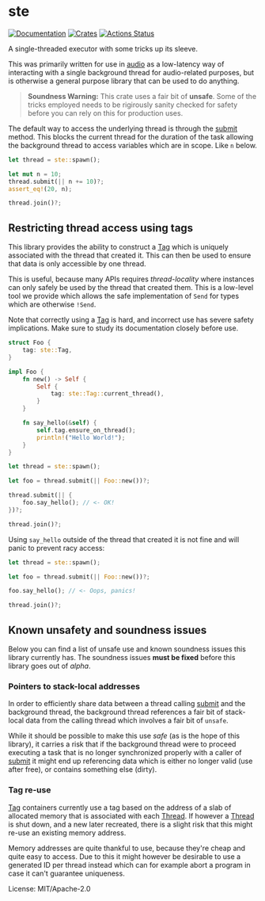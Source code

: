 # ste

[![Documentation](https://docs.rs/ste/badge.svg)](https://docs.rs/ste)
[![Crates](https://img.shields.io/crates/v/ste.svg)](https://crates.io/crates/ste)
[![Actions Status](https://github.com/udoprog/audio/workflows/Rust/badge.svg)](https://github.com/udoprog/audio/actions)

A single-threaded executor with some tricks up its sleeve.

This was primarily written for use in [audio] as a low-latency way of
interacting with a single background thread for audio-related purposes, but
is otherwise a general purpose library that can be used to do anything.

> **Soundness Warning:** This crate uses a fair bit of **unsafe**. Some of
> the tricks employed needs to be rigirously sanity checked for safety
> before you can rely on this for production uses.

The default way to access the underlying thread is through the [submit]
method. This blocks the current thread for the duration of the task allowing
the background thread to access variables which are in scope. Like `n`
below.

```rust
let thread = ste::spawn();

let mut n = 10;
thread.submit(|| n += 10)?;
assert_eq!(20, n);

thread.join()?;
```

## Restricting thread access using tags

This library provides the ability to construct a [Tag] which is uniquely
associated with the thread that created it. This can then be used to ensure
that data is only accessible by one thread.

This is useful, because many APIs requires *thread-locality* where instances
can only safely be used by the thread that created them. This is a low-level
tool we provide which allows the safe implementation of `Send` for types
which are otherwise `!Send`.

Note that correctly using a [Tag] is hard, and incorrect use has severe
safety implications. Make sure to study its documentation closely before
use.

```rust
struct Foo {
    tag: ste::Tag,
}

impl Foo {
    fn new() -> Self {
        Self {
            tag: ste::Tag::current_thread(),
        }
    }

    fn say_hello(&self) {
        self.tag.ensure_on_thread();
        println!("Hello World!");
    }
}

let thread = ste::spawn();

let foo = thread.submit(|| Foo::new())?;

thread.submit(|| {
    foo.say_hello(); // <- OK!
})?;

thread.join()?;
```

Using `say_hello` outside of the thread that created it is not fine and will
panic to prevent racy access:

```rust
let thread = ste::spawn();

let foo = thread.submit(|| Foo::new())?;

foo.say_hello(); // <- Oops, panics!

thread.join()?;
```

## Known unsafety and soundness issues

Below you can find a list of unsafe use and known soundness issues this
library currently has. The soundness issues **must be fixed** before this
library goes out of *alpha*.

### Pointers to stack-local addresses

In order to efficiently share data between a thread calling [submit] and the
background thread, the background thread references a fair bit of
stack-local data from the calling thread which involves a fair bit of
`unsafe`.

While it should be possible to make this use *safe* (as is the hope of this
library), it carries a risk that if the background thread were to proceed
executing a task that is no longer synchronized properly with a caller of
[submit] it might end up referencing data which is either no longer valid
(use after free), or contains something else (dirty).

### Tag re-use

[Tag] containers currently use a tag based on the address of a slab of
allocated memory that is associated with each [Thread]. If however a
[Thread] is shut down, and a new later recreated, there is a slight risk
that this might re-use an existing memory address.

Memory addresses are quite thankful to use, because they're cheap and quite
easy to access. Due to this it might however be desirable to use a generated
ID per thread instead which can for example abort a program in case it can't
guarantee uniqueness.

[audio]: https://github.com/udoprog/audio
[submit]: https://docs.rs/ste/*/ste/struct.Thread.html#method.submit
[Tag]: https://docs.rs/ste/*/ste/struct.Tag.html
[Thread]: https://docs.rs/ste/*/ste/struct.Thread.html

License: MIT/Apache-2.0
